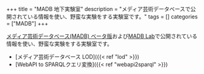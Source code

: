 +++
title = "MADB 地下実験室"
description = "メディア芸術データベースで公開されている情報を使い、野蛮な実験をする実験室です。"
tags = []
categories = ["MADB"]
+++

[メディア芸術データベース(MADB) ベータ版](https://mediaarts-db.bunka.go.jp/)および[MADB Lab](https://mediag.bunka.go.jp/madb_lab/)で公開されている情報を使い、野蛮な実験をする実験室です。

- [メディア芸術データベース LOD]({{< ref "lod" >}})
- [WebAPI to SPARQLクエリ変換]({{< ref "webapi2sparql" >}})
